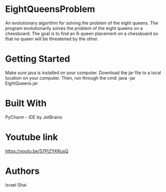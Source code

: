 # EightQueensProblem
An evolutionary algorithm for solving the problem of the eight queens. The program evolutionarily solves the problem of the eight queens on a chessboard. 
The goal is to find an 8-queen placement on a chessboard so that no queen will be threatened by the other. 

# Getting Started
Make sure java is installed on your computer. 
Download the jar file to a local location on your computer. Then, run through the cmd: 
java -jar EightQueens.jar

# Built With
PyCharm - IDE by JetBrains

# Youtube link
https://youtu.be/57PtZYKKusQ

# Authors
Israel Shai

